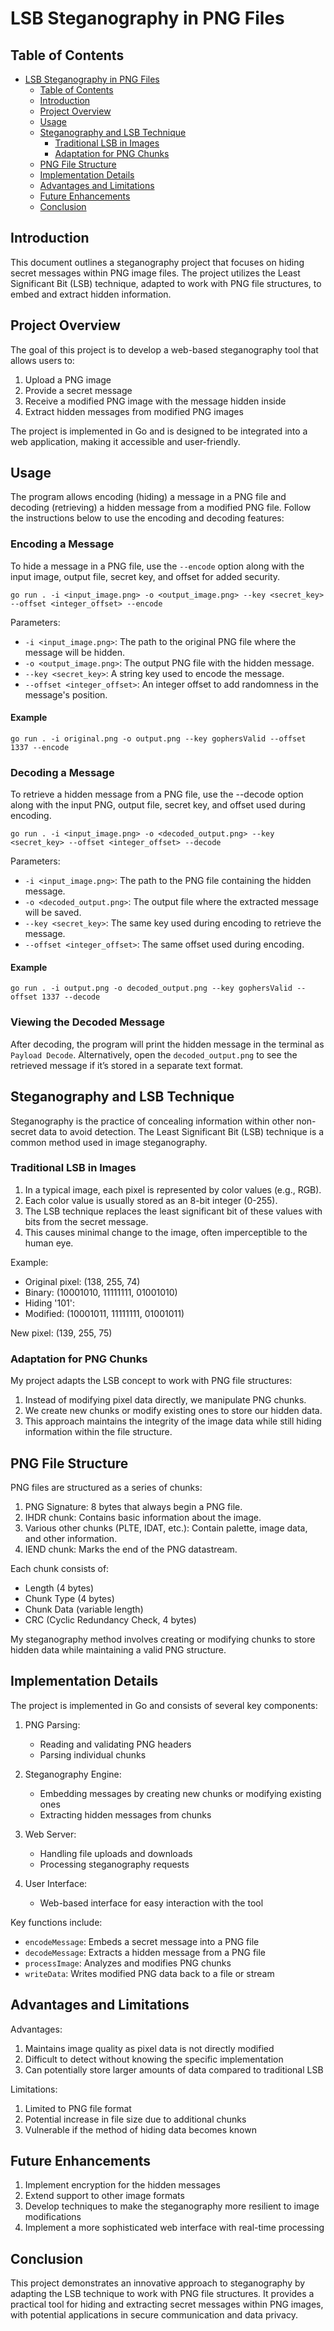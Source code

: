 # LSB Steganography in PNG Files

## Table of Contents
- [LSB Steganography in PNG Files](#lsb-steganography-in-png-files)
  - [Table of Contents](#table-of-contents)
  - [Introduction](#introduction)
  - [Project Overview](#project-overview)
  - [Usage](#usage)
  - [Steganography and LSB Technique](#steganography-and-lsb-technique)
    - [Traditional LSB in Images](#traditional-lsb-in-images)
    - [Adaptation for PNG Chunks](#adaptation-for-png-chunks)
  - [PNG File Structure](#png-file-structure)
  - [Implementation Details](#implementation-details)
  - [Advantages and Limitations](#advantages-and-limitations)
  - [Future Enhancements](#future-enhancements)
  - [Conclusion](#conclusion)

## Introduction

This document outlines a steganography project that focuses on hiding secret messages within PNG image files. The project utilizes the Least Significant Bit (LSB) technique, adapted to work with PNG file structures, to embed and extract hidden information.

## Project Overview

The goal of this project is to develop a web-based steganography tool that allows users to:
1. Upload a PNG image
2. Provide a secret message
3. Receive a modified PNG image with the message hidden inside
4. Extract hidden messages from modified PNG images

The project is implemented in Go and is designed to be integrated into a web application, making it accessible and user-friendly.


## Usage

The program allows encoding (hiding) a message in a PNG file and decoding (retrieving) a hidden message from a modified PNG file. Follow the instructions below to use the encoding and decoding features:

### Encoding a Message

To hide a message in a PNG file, use the `--encode` option along with the input image, output file, secret key, and offset for added security.

```shell
go run . -i <input_image.png> -o <output_image.png> --key <secret_key> --offset <integer_offset> --encode
```

Parameters:

- `-i <input_image.png>`: The path to the original PNG file where the message will be hidden.
- `-o <output_image.png>`: The output PNG file with the hidden message.
- `--key <secret_key>`: A string key used to encode the message.
- `--offset <integer_offset>`: An integer offset to add randomness in the message's position.

#### Example

```shell
go run . -i original.png -o output.png --key gophersValid --offset 1337 --encode
```

### Decoding a Message

To retrieve a hidden message from a PNG file, use the --decode option along with the input PNG, output file, secret key, and offset used during encoding.

```shell
go run . -i <input_image.png> -o <decoded_output.png> --key <secret_key> --offset <integer_offset> --decode
```

Parameters:

- `-i <input_image.png>`: The path to the PNG file containing the hidden message.
- `-o <decoded_output.png>`: The output file where the extracted message will be saved.
- `--key <secret_key>`: The same key used during encoding to retrieve the message.
- `--offset <integer_offset>`: The same offset used during encoding.

#### Example

```shell
go run . -i output.png -o decoded_output.png --key gophersValid --offset 1337 --decode
```

### Viewing the Decoded Message

After decoding, the program will print the hidden message in the terminal as `Payload Decode`. Alternatively, open the `decoded_output.png` to see the retrieved message if it’s stored in a separate text format.

## Steganography and LSB Technique

Steganography is the practice of concealing information within other non-secret data to avoid detection. The Least Significant Bit (LSB) technique is a common method used in image steganography.

### Traditional LSB in Images

1. In a typical image, each pixel is represented by color values (e.g., RGB).
2. Each color value is usually stored as an 8-bit integer (0-255).
3. The LSB technique replaces the least significant bit of these values with bits from the secret message.
4. This causes minimal change to the image, often imperceptible to the human eye.

Example:
- Original pixel: (138, 255, 74)
- Binary: (10001010, 11111111, 01001010)
- Hiding '101':
- Modified: (10001011, 11111111, 01001011)

New pixel: (139, 255, 75)

### Adaptation for PNG Chunks

My project adapts the LSB concept to work with PNG file structures:

1. Instead of modifying pixel data directly, we manipulate PNG chunks.
2. We create new chunks or modify existing ones to store our hidden data.
3. This approach maintains the integrity of the image data while still hiding information within the file structure.

## PNG File Structure

PNG files are structured as a series of chunks:

1. PNG Signature: 8 bytes that always begin a PNG file.
2. IHDR chunk: Contains basic information about the image.
3. Various other chunks (PLTE, IDAT, etc.): Contain palette, image data, and other information.
4. IEND chunk: Marks the end of the PNG datastream.

Each chunk consists of:
- Length (4 bytes)
- Chunk Type (4 bytes)
- Chunk Data (variable length)
- CRC (Cyclic Redundancy Check, 4 bytes)

My steganography method involves creating or modifying chunks to store hidden data while maintaining a valid PNG structure.

## Implementation Details

The project is implemented in Go and consists of several key components:

1. PNG Parsing:
   - Reading and validating PNG headers
   - Parsing individual chunks

2. Steganography Engine:
   - Embedding messages by creating new chunks or modifying existing ones
   - Extracting hidden messages from chunks

3. Web Server:
   - Handling file uploads and downloads
   - Processing steganography requests

4. User Interface:
   - Web-based interface for easy interaction with the tool

Key functions include:
- `encodeMessage`: Embeds a secret message into a PNG file
- `decodeMessage`: Extracts a hidden message from a PNG file
- `processImage`: Analyzes and modifies PNG chunks
- `writeData`: Writes modified PNG data back to a file or stream

## Advantages and Limitations

Advantages:
1. Maintains image quality as pixel data is not directly modified
2. Difficult to detect without knowing the specific implementation
3. Can potentially store larger amounts of data compared to traditional LSB

Limitations:
1. Limited to PNG file format
2. Potential increase in file size due to additional chunks
3. Vulnerable if the method of hiding data becomes known

## Future Enhancements

1. Implement encryption for the hidden messages
2. Extend support to other image formats
3. Develop techniques to make the steganography more resilient to image modifications
4. Implement a more sophisticated web interface with real-time processing

## Conclusion

This project demonstrates an innovative approach to steganography by adapting the LSB technique to work with PNG file structures. It provides a practical tool for hiding and extracting secret messages within PNG images, with potential applications in secure communication and data privacy.
